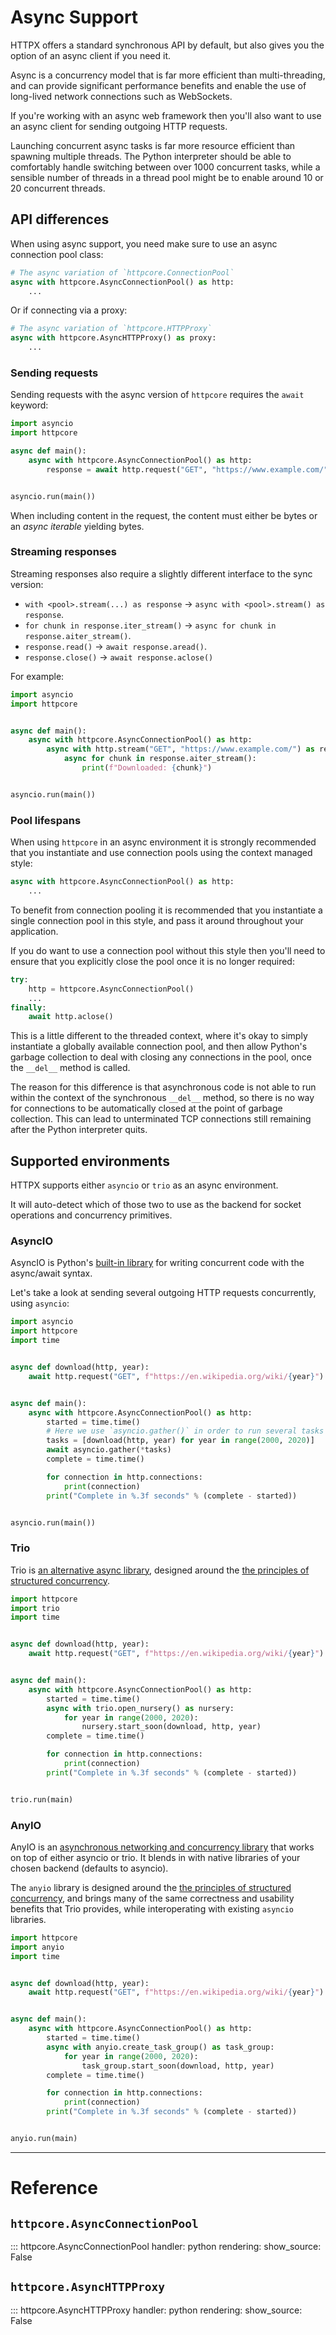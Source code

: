 # Async Support

HTTPX offers a standard synchronous API by default, but also gives you the option of an async client if you need it.

Async is a concurrency model that is far more efficient than multi-threading, and can provide significant performance benefits and enable the use of long-lived network connections such as WebSockets.

If you're working with an async web framework then you'll also want to use an async client for sending outgoing HTTP requests.

Launching concurrent async tasks is far more resource efficient than spawning multiple threads. The Python interpreter should be able to comfortably handle switching between over 1000 concurrent tasks, while a sensible number of threads in a thread pool might be to enable around 10 or 20 concurrent threads.

## API differences

When using async support, you need make sure to use an async connection pool class:

```python
# The async variation of `httpcore.ConnectionPool`
async with httpcore.AsyncConnectionPool() as http:
    ...
```

Or if connecting via a proxy:

```python
# The async variation of `httpcore.HTTPProxy`
async with httpcore.AsyncHTTPProxy() as proxy:
    ...
```

### Sending requests

Sending requests with the async version of `httpcore` requires the `await` keyword:

```python
import asyncio
import httpcore

async def main():
    async with httpcore.AsyncConnectionPool() as http:
        response = await http.request("GET", "https://www.example.com/")


asyncio.run(main())
```

When including content in the request, the content must either be bytes or an *async iterable* yielding bytes.

### Streaming responses

Streaming responses also require a slightly different interface to the sync version:

* `with <pool>.stream(...) as response` → `async with <pool>.stream() as response`.
* `for chunk in response.iter_stream()` → `async for chunk in response.aiter_stream()`.
* `response.read()` → `await response.aread()`.
* `response.close()` → `await response.aclose()`

For example:

```python
import asyncio
import httpcore


async def main():
    async with httpcore.AsyncConnectionPool() as http:
        async with http.stream("GET", "https://www.example.com/") as response:
            async for chunk in response.aiter_stream():
                print(f"Downloaded: {chunk}")


asyncio.run(main())
```

### Pool lifespans

When using `httpcore` in an async environment it is strongly recommended that you instantiate and use connection pools using the context managed style:

```python
async with httpcore.AsyncConnectionPool() as http:
    ...
```

To benefit from connection pooling it is recommended that you instantiate a single connection pool in this style, and pass it around throughout your application.

If you do want to use a connection pool without this style then you'll need to ensure that you explicitly close the pool once it is no longer required:

```python
try:
    http = httpcore.AsyncConnectionPool()
    ...
finally:
    await http.aclose()
```

This is a little different to the threaded context, where it's okay to simply instantiate a globally available connection pool, and then allow Python's garbage collection to deal with closing any connections in the pool, once the `__del__` method is called.

The reason for this difference is that asynchronous code is not able to run within the context of the synchronous `__del__` method, so there is no way for connections to be automatically closed at the point of garbage collection. This can lead to unterminated TCP connections still remaining after the Python interpreter quits.

## Supported environments

HTTPX supports either `asyncio` or `trio` as an async environment.

It will auto-detect which of those two to use as the backend for socket operations and concurrency primitives.

### AsyncIO

AsyncIO is Python's [built-in library](https://docs.python.org/3/library/asyncio.html) for writing concurrent code with the async/await syntax.

Let's take a look at sending several outgoing HTTP requests concurrently, using `asyncio`:

```python
import asyncio
import httpcore
import time


async def download(http, year):
    await http.request("GET", f"https://en.wikipedia.org/wiki/{year}")


async def main():
    async with httpcore.AsyncConnectionPool() as http:
        started = time.time()
        # Here we use `asyncio.gather()` in order to run several tasks concurrently...
        tasks = [download(http, year) for year in range(2000, 2020)]
        await asyncio.gather(*tasks)
        complete = time.time()

        for connection in http.connections:
            print(connection)
        print("Complete in %.3f seconds" % (complete - started))


asyncio.run(main())
```

### Trio

Trio is [an alternative async library](https://trio.readthedocs.io/en/stable/), designed around the [the principles of structured concurrency](https://en.wikipedia.org/wiki/Structured_concurrency).

```python
import httpcore
import trio
import time


async def download(http, year):
    await http.request("GET", f"https://en.wikipedia.org/wiki/{year}")


async def main():
    async with httpcore.AsyncConnectionPool() as http:
        started = time.time()
        async with trio.open_nursery() as nursery:
            for year in range(2000, 2020):
                nursery.start_soon(download, http, year)
        complete = time.time()

        for connection in http.connections:
            print(connection)
        print("Complete in %.3f seconds" % (complete - started))


trio.run(main)
```

### AnyIO

AnyIO is an [asynchronous networking and concurrency library](https://anyio.readthedocs.io/) that works on top of either asyncio or trio. It blends in with native libraries of your chosen backend (defaults to asyncio).

The `anyio` library is designed around the [the principles of structured concurrency](https://en.wikipedia.org/wiki/Structured_concurrency), and brings many of the same correctness and usability benefits that Trio provides, while interoperating with existing `asyncio` libraries.

```python
import httpcore
import anyio
import time


async def download(http, year):
    await http.request("GET", f"https://en.wikipedia.org/wiki/{year}")


async def main():
    async with httpcore.AsyncConnectionPool() as http:
        started = time.time()
        async with anyio.create_task_group() as task_group:
            for year in range(2000, 2020):
                task_group.start_soon(download, http, year)
        complete = time.time()

        for connection in http.connections:
            print(connection)
        print("Complete in %.3f seconds" % (complete - started))


anyio.run(main)
```

---

# Reference

## `httpcore.AsyncConnectionPool`

::: httpcore.AsyncConnectionPool
    handler: python
    rendering:
        show_source: False

## `httpcore.AsyncHTTPProxy`

::: httpcore.AsyncHTTPProxy
    handler: python
    rendering:
        show_source: False
